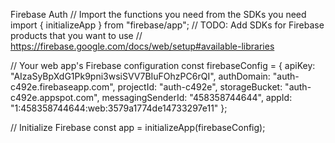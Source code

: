 Firebase Auth
// Import the functions you need from the SDKs you need
import { initializeApp } from "firebase/app";
// TODO: Add SDKs for Firebase products that you want to use
// https://firebase.google.com/docs/web/setup#available-libraries

// Your web app's Firebase configuration
const firebaseConfig = {
  apiKey: "AIzaSyBpXdG1Pk9pni3wsiSVV7BIuFOhzPC6rQI",
  authDomain: "auth-c492e.firebaseapp.com",
  projectId: "auth-c492e",
  storageBucket: "auth-c492e.appspot.com",
  messagingSenderId: "458358744644",
  appId: "1:458358744644:web:3579a1774de14733297e11"
};

// Initialize Firebase
const app = initializeApp(firebaseConfig);